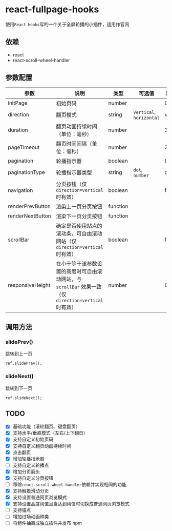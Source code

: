 # react-fullpage-hooks

使用`React Hooks`写的一个关于全屏轮播的小插件，适用作官网

## 依赖

- react
- react-scroll-wheel-handler

## 参数配置

| 参数             | 说明                                                                                                  | 类型     | 可选值                   | 默认值   |
| ---------------- | ----------------------------------------------------------------------------------------------------- | -------- | ------------------------ | -------- |
| initPage         | 初始页码                                                                                              | number   |                          | 0        |
| direction        | 翻页模式                                                                                              | string   | `vertical`, `horizontal` | vertical |
| duration         | 翻页动画持续时间（单位：毫秒）                                                                        | number   |                          | 300      |
| pageTimeout      | 翻页时间间隔（单位：毫秒）                                                                            | number   |                          | 300      |
| pagination       | 轮播指示器                                                                                            | boolean  |                          | true     |
| paginationType   | 轮播指示器类型                                                                                        | string   | `dot`, `number`          | dot      |
| navigation       | 分页按钮（仅 `direction=vertical` 时有效）                                                            | boolean  |                          | false    |
| renderPrevButton | 渲染上一页分页按钮                                                                                    | function |                          |          |
| renderNextButton | 渲染下一页分页按钮                                                                                    | function |                          |          |
| scrollBar        | 确定是否使用站点的滚动条，可自由滚动网站（仅 `direction=vertical` 时有效）                            | boolean  |                          | false    |
| responsiveHeight | 在小于等于该参数设置的高度时可自由滚动网站，与 `scrollBar` 效果一致（仅 `direction=vertical` 时有效） | number   |                          | 0        |

## 调用方法

### slidePrev()

跳转到上一页

```
ref.slidePrev();
```

### slideNext()

跳转到下一页

```
ref.slideNext();
```

## TODO

- [x] 基础功能（滚轮翻页、键盘翻页）
- [x] 支持水平/垂直模式（左右/上下翻页）
- [x] 支持自定义初始页码
- [x] 支持自定义翻页动画持续时间
- [x] 点击翻页
- [x] 增加轮播指示器
- [ ] 支持自定义轮播点
- [x] 增加分页箭头
- [x] 支持自定义分页按钮
- [ ] 移除`react-scroll-wheel-handler`依赖并实现相同的功能
- [x] 支持触摸滑动分页
- [x] 支持设置普通网页浏览模式
- [x] 支持设置高度阈值且当达到阈值时切换成普通网页浏览模式
- [ ] 支持锚点
- [ ] 增加过场动画种类
- [ ] 将组件抽离成独立插件并发布 npm
